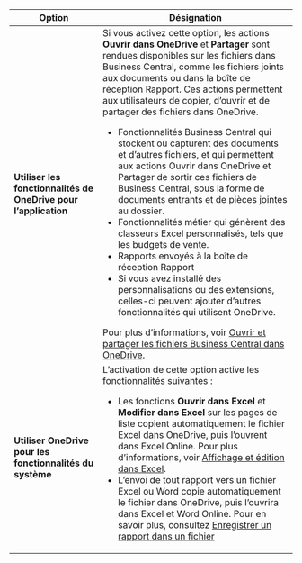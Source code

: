 |Option|Désignation|
|------|----------|
|**Utiliser les fonctionnalités de OneDrive pour l’application**|Si vous activez cette option, les actions **Ouvrir dans OneDrive** et **Partager** sont rendues disponibles sur les fichiers dans Business Central, comme les fichiers joints aux documents ou dans la boîte de réception Rapport. Ces actions permettent aux utilisateurs de copier, d’ouvrir et de partager des fichiers dans OneDrive. <ul><li>Fonctionnalités Business Central qui stockent ou capturent des documents et d’autres fichiers, et qui permettent aux actions Ouvrir dans OneDrive et Partager de sortir ces fichiers de Business Central, sous la forme de documents entrants et de pièces jointes au dossier.</li><li>Fonctionnalités métier qui génèrent des classeurs Excel personnalisés, tels que les budgets de vente.</li><li>Rapports envoyés à la boîte de réception Rapport</li><li>Si vous avez installé des personnalisations ou des extensions, celles-ci peuvent ajouter d’autres fonctionnalités qui utilisent OneDrive.</li></ul>Pour plus d’informations, voir [Ouvrir et partager les fichiers Business Central dans OneDrive](../across-share-onedrive.md).
|**Utiliser OneDrive pour les fonctionnalités du système**|L’activation de cette option active les fonctionnalités suivantes :<ul><li> Les fonctions **Ouvrir dans Excel** et **Modifier dans Excel** sur les pages de liste copient automatiquement le fichier Excel dans OneDrive, puis l’ouvrent dans Excel Online. Pour plus d’informations, voir [Affichage et édition dans Excel](../across-work-with-excel.md).</li><li> L’envoi de tout rapport vers un fichier Excel ou Word copie automatiquement le fichier dans OneDrive, puis l’ouvrira dans Excel et Word Online. Pour en savoir plus, consultez [Enregistrer un rapport dans un fichier](../ui-work-report.md#saving-a-report-to-a-file)|
